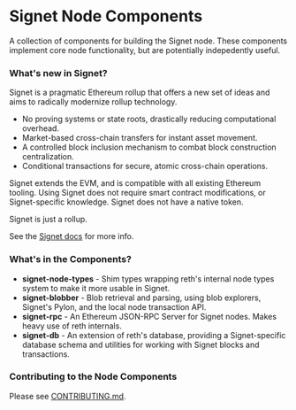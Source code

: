 # Signet Node Components

A collection of components for building the Signet node. These components
implement core node functionality, but are potentially indepedently useful.

### What's new in Signet?

Signet is a pragmatic Ethereum rollup that offers a new set of ideas and aims
to radically modernize rollup technology.

- No proving systems or state roots, drastically reducing computational
  overhead.
- Market-based cross-chain transfers for instant asset movement.
- A controlled block inclusion mechanism to combat block construction
  centralization.
- Conditional transactions for secure, atomic cross-chain operations.

Signet extends the EVM, and is compatible with all existing Ethereum tooling.
Using Signet does not require smart contract modifications, or Signet-specific
knowledge. Signet does not have a native token.

Signet is just a rollup.

See the [Signet docs] for more info.

### What's in the Components?

- **signet-node-types** - Shim types wrapping reth's internal node types
  system to make it more usable in Signet.
- **signet-blobber** - Blob retrieval and parsing, using blob explorers,
  Signet's Pylon, and the local node transaction API.
- **signet-rpc** - An Ethereum JSON-RPC Server for Signet nodes. Makes heavy
  use of reth internals.
- **signet-db** - An extension of reth's database, providing a Signet-specific
  database schema and utilities for working with Signet blocks and transactions.

### Contributing to the Node Components

Please see [CONTRIBUTING.md](CONTRIBUTING.md).

[Signet docs]: https://docs.signet.sh
